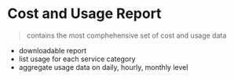 # Cost and Usage Report

> contains the most comphehensive set of cost and usage data

- downloadable report
- list usage for each service category
- aggregate usage data on daily, hourly, monthly level